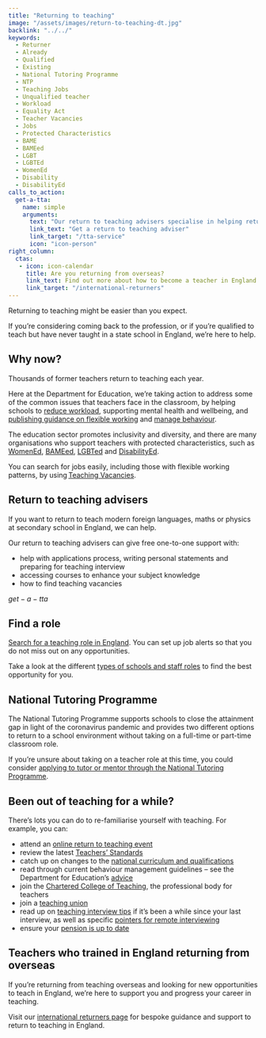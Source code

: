 ```yaml
---
title: "Returning to teaching"
image: "/assets/images/return-to-teaching-dt.jpg"
backlink: "../../"
keywords:
  - Returner
  - Already
  - Qualified
  - Existing
  - National Tutoring Programme
  - NTP
  - Teaching Jobs
  - Unqualified teacher
  - Workload
  - Equality Act
  - Teacher Vacancies
  - Jobs
  - Protected Characteristics
  - BAME
  - BAMEed
  - LGBT
  - LGBTEd
  - WomenEd
  - Disability
  - DisabilityEd
calls_to_action:
  get-a-tta:
    name: simple
    arguments:
      text: "Our return to teaching advisers specialise in helping returning teachers with QTS get back into the classroom."
      link_text: "Get a return to teaching adviser"
      link_target: "/tta-service"
      icon: "icon-person"
right_column:
  ctas:
   - icon: icon-calendar
     title: Are you returning from overseas?
     link_text: Find out more about how to become a teacher in England
     link_target: "/international-returners"
---
```


Returning to teaching might be easier than you expect.

If you’re considering coming back to the profession, or if you’re qualified to teach but have never taught in a state school in England, we’re here to help.  

## Why now?

Thousands of former teachers return to teaching each year. 
 
Here at the Department for Education, we’re taking action to address some of the common issues that teachers face in the classroom, by helping schools to [reduce workload](https://www.gov.uk/guidance/school-workload-reduction-toolkit), supporting mental health and wellbeing, and [publishing guidance on flexible working](https://www.gov.uk/government/collections/flexible-working-resources-for-teachers-and-schools) and [manage behaviour](https://www.gov.uk/guidance/behaviour-hubs). 
 
The education sector promotes inclusivity and diversity, and there are many organisations who support teachers with protected characteristics, such as [WomenEd](https://www.womened.org/), [BAMEed](https://www.bameednetwork.com/), [LGBTed](http://lgbted.uk/) and [DisabilityEd](https://www.twitter.com/disability_ed).

You can search for jobs easily, including those with flexible working patterns, by using [Teaching Vacancies](https://teaching-vacancies.service.gov.uk/). 

## Return to teaching advisers

If you want to return to teach modern foreign languages, maths or physics at
secondary school in England, we can help.

Our return to teaching advisers can give free one-to-one support with:

* help with applications process, writing personal statements and preparing for
  teaching interview
* accessing courses to enhance your subject knowledge
* how to find teaching vacancies

$get-a-tta$

## Find a role

[Search for a teaching role in England](https://teaching-vacancies.service.gov.uk/).
You can set up job alerts so that you do not miss out on any opportunities.

Take a look at the different [types of schools and staff roles](https://www.gov.uk/types-of-school)
to find the best opportunity for you.

## National Tutoring Programme

The National Tutoring Programme supports schools to close the attainment gap in light of the coronavirus pandemic and provides two different options to return to a school environment without taking on a full-time or part-time classroom role. 

If you’re unsure about taking on a teacher role at this time, you could consider [applying to tutor or mentor through the National Tutoring Programme](https://nationaltutoring.org.uk/). 

## Been out of teaching for a while?

There’s lots you can do to re-familiarise yourself with teaching. For example, you can:  

* attend an [online return to teaching event](/events/return-to-teaching-8)
* review the latest [Teachers’ Standards](https://www.gov.uk/government/publications/teachers-standards)
* catch up on changes to the [national curriculum and qualifications](https://www.gov.uk/topic/schools-colleges-childrens-services/curriculum-qualifications)
* read through current behaviour management guidelines – see the Department
  for Education’s [advice](https://www.gov.uk/government/publications/behaviour-and-discipline-in-schools)
* join the [Chartered College of Teaching](https://chartered.college/), the
  professional body for teachers
* join a [teaching union](https://www.tes.com/jobs/careers-advice/pay-and-conditions/which-teachers-union)
* read up on [teaching interview tips](https://www.teachertoolkit.co.uk/2019/04/04/job-interviews)
  if it’s been a while since your last interview, as well as specific
  [pointers for remote interviewing](https://www.tes.com/news/coronavirus-10-tips-acing-remote-job-interview)
* ensure your [pension is up to date](https://www.teacherspensions.co.uk/members/working-life/life-events/moving-abroad.aspx)

## Teachers who trained in England returning from overseas 

If you’re returning from teaching overseas and looking for new opportunities to teach in England, we’re here to support you and progress your career in teaching. 

Visit our [international returners page](/international-returners) for bespoke guidance and support to return to teaching in England.  